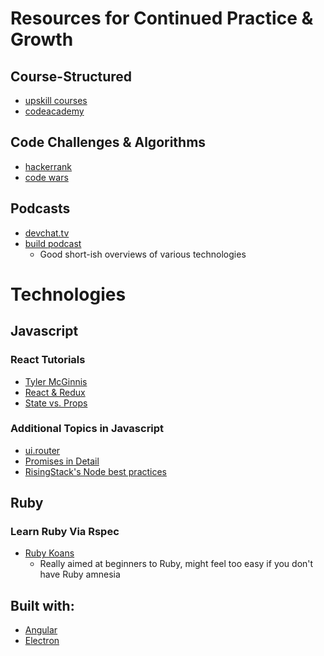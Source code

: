 # Resources for Continued Practice & Growth

## Course-Structured
- [upskill courses](http://upskillcourses.com/)
- [codeacademy](https://www.codecademy.com/)

## Code Challenges & Algorithms
- [hackerrank](https://www.hackerrank.com)
- [code wars](https://www.codewars.com/)

## Podcasts
- [devchat.tv](https://devchat.tv/)
- [build podcast](https://build-podcast.com/)
  - Good short-ish overviews of various technologies

# Technologies

## Javascript

### React Tutorials

- [Tyler McGinnis](https://online.reacttraining.com/p/reactjsfundamentals)
- [React & Redux](https://www.youtube.com/user/MrRemchi/videos)
- [State vs. Props](https://github.com/uberVU/react-guide/blob/master/props-vs-state.md)

### Additional Topics in Javascript

- [ui.router](https://ui-router.github.io/docs/0.3.1/#/api/ui.router)
- [Promises in Detail](http://dailyjs.com/2014/02/20/promises-in-detail/)
- [RisingStack's Node best practices](https://blog.risingstack.com/node-js-best-practices/)

## Ruby

### Learn Ruby Via Rspec

- [Ruby Koans](https://github.com/edgecase/ruby_koans)
  - Really aimed at beginners to Ruby, might feel too easy if you don't have Ruby amnesia

## Built with:
- [Angular](https://www.madewithangular.com/#/)
- [Electron](http://electron.atom.io/apps/)
